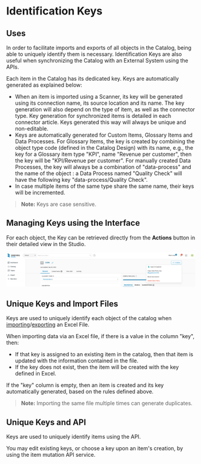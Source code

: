 # Identification Keys

## Uses
In order to facilitate imports and exports of all objects in the Catalog, being able to uniquely identify them is necessary. Identification Keys are also useful when synchronizing the Catalog with an External System using the APIs. 

Each item in the Catalog has its dedicated key. Keys are automatically generated as explained below:

* When an item is imported using a Scanner, its key will be generated using its connection name, its source location and its name. The key generation will also depend on the type of item, as well as the connector type. Key generation for synchronized items is detailed in each connector article. Keys generated this way will always be unique and non-editable. 
* Keys are automatically generated for Custom Items, Glossary Items and Data Processes. 
For Glossary Items, the key is created by combining the object type code (defined in the Catalog Design) with its name, e.g., the key for a Glossary item type "KPI", name "Revenue per customer", then the key will be "KPI/Revenue per customer". 
For manually created Data Processes, the key will always be a combination of "data-process" and the name of the object : a Data Process named "Quality Check" will have the following key "data-process/Quality Check".
* In case multiple items of the same type share the same name, their keys will be incremented.

> **Note:** Keys are case sensitive.

## Managing Keys using the Interface
For each object, the Key can be retrieved directly from the **Actions** button in their detailed view in the Studio. 

  ![](./images/zeenea-action-button.png)

## Unique Keys and Import Files
Keys are used to uniquely identify each object of the catalog when [importing](./zeenea-studio-import.md)/[exporting](./zeenea-studio-search-export.md) an Excel File. 

When importing data via an Excel file, if there is a value in the column "key", then: 

* If that key is assigned to an existing item in the catalog, then that item is updated with the information contained in the file. 
* If the key does not exist, then the item will be created with the key defined in Excel.

If the "key" column is empty, then an item is created and its key automatically generated, based on the rules defined above. 

> **Note:** Importing the same file multiple times can generate duplicates. 

## Unique Keys and API
Keys are used to uniquely identify items using the API. 

You may edit existing keys, or choose a key upon an item's creation, by using the item mutation API service.